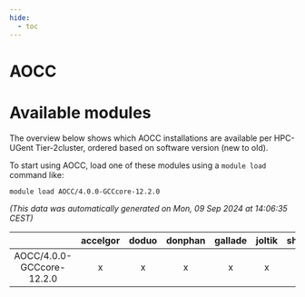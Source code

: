 ```yaml
---
hide:
  - toc
---
```


AOCC
====

# Available modules


The overview below shows which AOCC installations are available per HPC-UGent Tier-2cluster, ordered based on software version (new to old).

To start using AOCC, load one of these modules using a `module load` command like:

```shell
module load AOCC/4.0.0-GCCcore-12.2.0
```

*(This data was automatically generated on Mon, 09 Sep 2024 at 14:06:35 CEST)*  

| |accelgor|doduo|donphan|gallade|joltik|shinx|skitty|
| :---: | :---: | :---: | :---: | :---: | :---: | :---: | :---: |
|AOCC/4.0.0-GCCcore-12.2.0|x|x|x|x|x|x|x|
